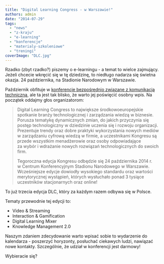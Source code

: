 ```yaml
---
title: "Digital Learning Congress - w Warszawie!"
authors: admin
date: "2014-07-29"
tags:
  - "news"
  - "z-kraju"
  - "e-learning"
  - "konferencje"
  - "materialy-szkoleniowe"
  - "treningi"
coverImage: "DLC.jpg"
---
```


Rzadko (zbyt rzadko?) piszemy o e-learningu - a temat to wielce zajmujący.
Jeżeli chcecie wkręcić się w tę dziedzinę, to niedługo nadarza się świetna
okazja. 24 października, na Stadionie Narodowym w Warszawie.

Październik obfituje w
[konferencje bezpośrednio związane z komunikacją techniczną](http://techwriter.pl/konferencje-2014-drugie-polrocze/),
ale ta jest tak blisko, że warto jej poświęcić osobny wpis. Na początek oddajmy
głos organizatorom:

> Digital Learning Congress to największe środkowoeuropejskie spotkanie branży
> technologicznej i zarządzania wiedzą w biznesie. Porusza tematykę dynamicznych
> zmian, do jakich przyczynia się postęp technologiczny w dziedzinie uczenia się
> i rozwoju organizacji. Prezentuje trendy oraz dobre praktyki wykorzystania
> nowych mediów w zarządzaniu cyfrową wiedzą w firmie, a uczestnikami Kongresu
> są przede wszystkim menadżerowie oraz osoby odpowiadające za wybór i wdrażanie
> nowych rozwiązań technologicznych do swoich firm.
>
> Tegoroczna edycja Kongresu odbędzie się 24 października 2014 r. w Centrum
> Konferencyjnym Stadionu Narodowego w Warszawie. Wcześniejsze edycje dowiodły
> wysokiego standardu oraz wartości merytorycznej wystąpień, których wysłuchało
> ponad 3 tysiące uczestników stacjonarnych oraz online!

To już trzecia edycja DLC, który za każdym razem odbywa się w Polsce.

Tematy przewodnie tej edycji to:

- Video & Streaming
- Interaction & Gamification
- Digital Learning Mixer
- Knowledge Management 2.0

Naszym zdaniem zdecydowanie warto wpisać sobie to wydarzenie do kalendarza -
poszerzyć horyzonty, posłuchać ciekawych ludzi, nawiązać nowe kontakty.
Szczególnie, że udział w konferencji jest darmowy!

Wybieracie się?
